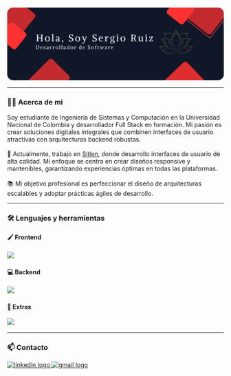 ![Header](./banner.png)

---

<h3 align="left">👩‍💻 Acerca de mi</h3>

<p align="left">
Soy estudiante de Ingeniería de Sistemas y Computación en la Universidad Nacional de Colombia y desarrollador Full Stack en formación. Mi pasión es crear soluciones digitales integrales que combinen interfaces de usuario atractivas con arquitecturas backend robustas.
<br><br>
🔭 Actualmente, trabajo en <a href="https://sitlen.com/">Sitlen</a>, donde desarrollo interfaces de usuario de alta calidad. Mi enfoque se centra en crear diseños responsive y mantenibles, garantizando experiencias óptimas en todas las plataformas.
<br><br>
📚 Mi objetivo profesional es perfeccionar el diseño de arquitecturas escalables y adoptar prácticas ágiles de desarrollo.
</p>

---

<h3 align="left">🛠 Lenguajes y herramientas</h3>

<h4 align="left">🖌️ Frontend</h4>
<div align="left">
  <a href="https://skillicons.dev">
    <img src="https://skillicons.dev/icons?i=html,css,js,ts,react,tailwind,sass" />
  </a>
</div>

<h4 align="left">💻 Backend</h4>
<div align="left">
  <a href="https://skillicons.dev">
    <img src="https://skillicons.dev/icons?i=ts,express,nodejs,mongodb,mysql" />
  </a>
</div>

<h4 align="left">🛟 Extras</h4>
<div align="left">
  <a href="https://skillicons.dev">
    <img src="https://skillicons.dev/icons?i=figma,firebase,postman,git,github,jira" />
  </a>
</div>

---

<h3 align="left">📫 Contacto</h3>
<div align="left">
  <a href="https://www.linkedin.com/in/sergio-ruiz-75818a28b/" target="_blank">
    <img src="https://img.shields.io/static/v1?message=LinkedIn&logo=linkedin&label=&color=0077B5&logoColor=white&labelColor=&style=for-the-badge" height="25" alt="linkedin logo" />
  </a>
  <a href="mailto:sergioruiz456@gmail.com" target="_blank">
    <img src="https://img.shields.io/static/v1?message=Gmail:sergioruiz456@gmail.com&logo=gmail&label=&color=D14836&logoColor=white&labelColor=&style=for-the-badge" height="25" alt="gmail logo" />
  </a>
</div>
